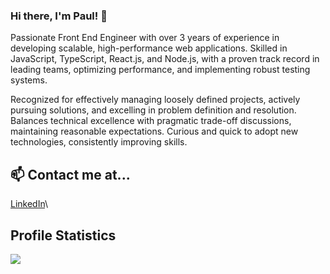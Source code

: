 ### Hi there, I'm Paul! 👋

Passionate Front End Engineer with over 3 years of experience in developing scalable, high-performance web applications. Skilled in JavaScript, TypeScript, React.js, and Node.js, with a proven track record in leading teams, optimizing performance, and implementing robust testing systems.

Recognized for effectively managing loosely defined projects, actively pursuing solutions, and excelling in problem definition and resolution. Balances technical excellence with pragmatic trade-off discussions, maintaining reasonable expectations. Curious and quick to adopt new technologies, consistently improving skills.

## 📫 Contact me at...

<a target="_blank" href="https://www.linkedin.com/in/paulmasondev/">LinkedIn</a>\

## Profile Statistics

<a href="https://github.com/PaulMasonDev/github-readme-stats">
  <img align="center" src="https://github-readme-stats.vercel.app/api?username=PaulMasonDev&count_private=true&show_icons=true&theme=tokyonight&hide=stars,contribs" />
</a>
<!--
**PaulMasonDev/PaulMasonDev** is a ✨ _special_ ✨ repository because its `README.md` (this file) appears on your GitHub profile.

Here are some ideas to get you started:

- 🔭 I’m currently working on ...
- 🌱 I’m currently learning ...
- 👯 I’m looking to collaborate on ...
- 🤔 I’m looking for help with ...
- 💬 Ask me about ...
- 📫 How to reach me: ...
- 😄 Pronouns: ...
- ⚡ Fun fact: ...
-->
